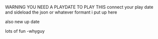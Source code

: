 WARNING YOU NEED A PLAYDATE TO PLAY THIS
connect your play date and sideload the json
or whatever formant i put up here






also new up date















lots of fun
-whyguy
